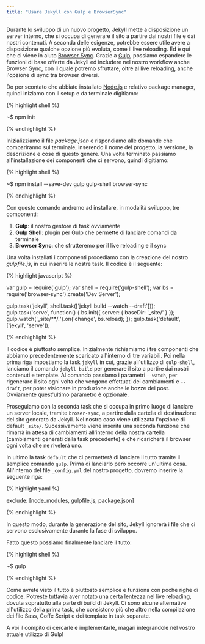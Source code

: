 ```yaml
---
title: "Usare Jekyll con Gulp e BrowserSync"
---
```


Durante lo sviluppo di un nuovo progetto, Jekyll mette a disposizione un server interno, che si occupa di generare il sito a partire dai nostri file e dai nostri contenuti. A seconda delle esigenze, potrebbe essere utile avere a disposizione qualche opzione più evoluta, come il live reloading. Ed è qui che ci viene in aiuto [Browser Sync](https://www.browsersync.io/). Grazie a [Gulp](http://gulpjs.com/), possiamo espandere le funzioni di base offerte da Jekyll ed includere nel nostro workflow anche Browser Sync, con il quale potremo sfruttare, oltre al live reloading, anche l'opzione di sync tra browser diversi.

Do per scontato che abbiate installato [Node.js](https://www.nodejs.org) e relativo package manager, quindi iniziamo con il setup e da terminale digitiamo:

{% highlight shell %}

~$ npm init

{% endhighlight %}

Inizializziamo il file *package.json* e rispondiamo alle domande che compariranno sul terminale, inserendo il nome del progetto, la versione, la descrizione e cose di questo genere. Una volta terminato passiamo all'installazione dei componenti che ci servono, quindi digitiamo:

{% highlight shell %}

~$ npm install --save-dev gulp gulp-shell browser-sync

{% endhighlight %}

Con questo comando andremo ad installare, in modalità sviluppo, tre componenti:

1. **Gulp**: il nostro gestore di task ovviamente
2. **Gulp Shell**: plugin per Gulp che permette di lanciare comandi da terminale
3. **Browser Sync**: che sfrutteremo per il live reloading e il sync

Una volta installati i componenti procediamo con la creazione del nostro *gulpfile.js*, in cui inserire le nostre task. Il codice è il seguente:

{% highlight javascript %}

var gulp = require('gulp');
var shell = require('gulp-shell');
var bs = require('browser-sync').create('Dev Server');

gulp.task('jekyll', shell.task(['jekyll build --watch --draft']));
gulp.task('serve', function() {
	bs.init({
		server: { 
			baseDir: '_site/' 
		}
	});
	gulp.watch('_site/**/*.*').on('change', bs.reload);
});
gulp.task('default', ['jekyll', 'serve']);

{% endhighlight %}

Il codice è piuttosto semplice. Inizialmente richiamiamo i tre componenti che abbiamo precedentemente scaricato all'interno di tre variabili. Poi nella prima riga impostiamo la task `jekyll` in cui, grazie all'utilizzo di  `gulp-shell`, lanciamo il comando `jekyll build` per generare il sito a partire dai nostri contenuti e template. Al comando passiamo i parametri `--watch`, per rigenerare il sito ogni volta che vengono effettuati dei cambiamenti e `--draft`, per poter visionare in produzione anche le bozze dei post. Ovviamente quest'ultimo parametro è opzionale.

Proseguiamo con la seconda task che si occupa in primo luogo di lanciare un server locale, tramite `broser-sync`, a partire dalla cartella di destinazione del sito generato da Jekyll. Nel nostro caso viene utilizzata l'opzione di default `_site/`. Sucessivamente viene inserita una seconda funzione che rimarrà in attesa di cambiamenti all'interno della nostra cartella (cambiamenti generati dalla task precedente) e che ricaricherà il browser ogni volta che ne rivelerà uno.

In ultimo la task `default` che ci permetterà di lanciare il tutto tramite il semplice comando `gulp`. Prima di lanciarlo però occorre un'ultima cosa. All'interno del file `_config.yml` del nostro progetto, dovremo inserire la seguente riga:

{% highlight yaml %}

exclude: [node_modules, gulpfile.js, package.json]

{% endhighlight %}

In questo modo, durante la generazione del sito, Jekyll ignorerà i file che ci servono esclusivamente durante la fase di sviluppo. 

Fatto questo possiamo finalmente lanciare il tutto:

{% highlight shell %}

~$ gulp

{% endhighlight %}

Come avrete visto il tutto è piuttosto semplice e funziona con poche righe di codice. Potreste tuttavia aver notato una certa lentezza nel live reloading, dovuta sopratutto alla parte di build di Jekyll. Ci sono alcune alternative all'utilizzo della prima task, che consistono più che altro nella compilazione dei file Sass, Coffe Script e dei template in task separate. 

A voi il compito di cercarle e implementarle, magari integrandole nel vostro attuale utilizzo di Gulp!